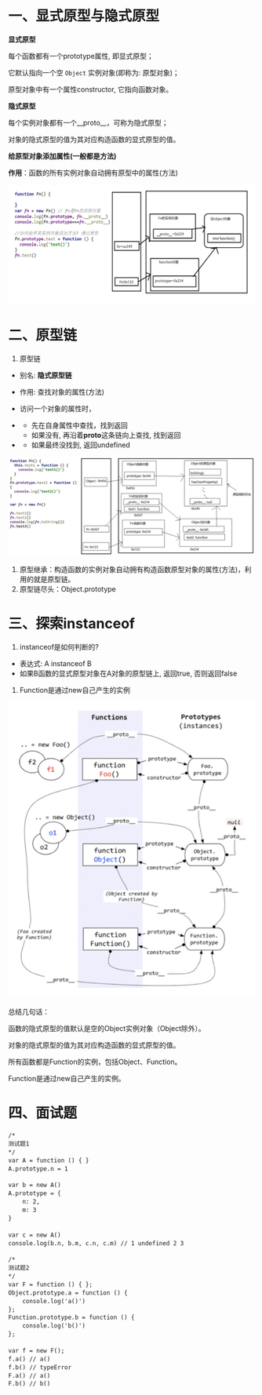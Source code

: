 # 一、显式原型与隐式原型

**显式原型**

每个函数都有一个prototype属性, 即显式原型；

它默认指向一个空 `Object` 实例对象(即称为: 原型对象)；

原型对象中有一个属性constructor, 它指向函数对象。

**隐式原型**

每个实例对象都有一个__proto__，可称为隐式原型；

对象的隐式原型的值为其对应构造函数的显式原型的值。



**给原型对象添加属性(一般都是方法)**

**作用**：函数的所有实例对象自动拥有原型中的属性(方法)

![img](imgs/image-1636382402238.png)

# 二、原型链

1. 原型链

- 别名: **隐式原型链** 
- 作用: 查找对象的属性(方法) 

- 访问一个对象的属性时， 

- -  先在自身属性中查找，找到返回 
  -  如果没有, 再沿着**proto**这条链向上查找, 找到返回 

- -  如果最终没找到, 返回undefined

![img](imgs/image-1636382402263.png)

1. 原型继承：构造函数的实例对象自动拥有构造函数原型对象的属性(方法)，利用的就是原型链。
2. 原型链尽头：Object.prototype

# 三、探索instanceof

1. instanceof是如何判断的?

-  表达式: A instanceof B 
-  如果B函数的显式原型对象在A对象的原型链上, 返回true, 否则返回false 

1. Function是通过new自己产生的实例

![img](imgs/image-1636382402350.png)

总结几句话：

函数的隐式原型的值默认是空的Object实例对象（Object除外）。

对象的隐式原型的值为其对应构造函数的显式原型的值。

所有函数都是Function的实例，包括Object、Function。

Function是通过new自己产生的实例。

# 四、面试题

```3
/*
测试题1
*/
var A = function () { }
A.prototype.n = 1

var b = new A()
A.prototype = {
    n: 2,
    m: 3
}

var c = new A()
console.log(b.n, b.m, c.n, c.m) // 1 undefined 2 3

/*
测试题2
*/
var F = function () { };
Object.prototype.a = function () {
    console.log('a()')
};
Function.prototype.b = function () {
    console.log('b()')
};

var f = new F();
f.a() // a()
f.b() // typeError
F.a() // a()
F.b() // b()
```